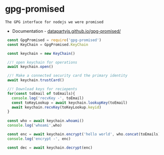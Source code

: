 # gpg-promised

`The GPG interface for nodejs we were promised`

 * Documentation - [datapartyjs.github.io/gpg-promised/](https://datapartyjs.github.io/gpg-promised/)


 ```js
  const GpgPromised = require('gpg-promised')
  const KeyChain = GpgPromised.KeyChain

  const keychain = new KeyChain()

  //! open keychain for operations
  await keychain.open()

  //! Make a connected security card the primary identity
  await keychain.trustCard()

  //! Download keys for reciepents
  for(const toEmail of toEmails){
    console.log('recvKey -', toEmail)
    const toKeyLookup = await keychain.lookupKey(toEmail)
    await keychain.recvKey(toKeyLookup.keyid)
  }
  
  const who = await keychain.whoami()
  console.log('whoami',who)

  const enc = await keychain.encrypt('hello world', who.concat(toEmails), who[0])
  console.log('encrypt -', enc)

  const dec = await keychain.decrypt(enc)
 ```
